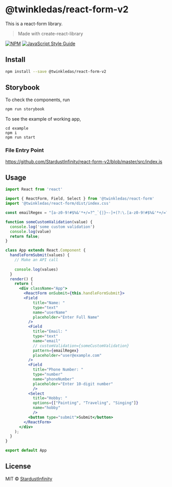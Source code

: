 # @twinkledas/react-form-v2
This is a react-form library.

> Made with create-react-library

[![NPM](https://img.shields.io/npm/v/@twinkledas/react-form.svg)](https://www.npmjs.com/package/@twinkledas/react-form) [![JavaScript Style Guide](https://img.shields.io/badge/code_style-standard-brightgreen.svg)](https://standardjs.com)

## Install

```bash
npm install --save @twinkledas/react-form-v2
```

## Storybook
To check the components, run 
```bash
npm run storybook
```

To see the example of working app,
```
cd example
npm i
npm run start
```
### File Entry Point
https://github.com/StardustInfinity/react-form-v2/blob/master/src/index.js

## Usage

```jsx
import React from 'react'

import { ReactForm, Field, Select } from '@twinkledas/react-form'
import '@twinkledas/react-form/dist/index.css'

const emailRegex = "[a-z0-9!#$%&'*+/=?^_`{|}~-]+(?:\.[a-z0-9!#$%&'*+/=?^_`{|}~-]+)*@(?:[a-z0-9](?:[a-z0-9-]*[a-z0-9])?\.)+[a-z0-9](?:[a-z0-9-]*[a-z0-9])?"

function someCustomValidation(value) {
  console.log('some custom validation')
  console.log(value)
  return false;
}

class App extends React.Component {
  handleFormSubmit(values) {
    // Make an API call
    
    console.log(values)
  }
  render() {
    return (
      <div className="App">
        <ReactForm onSubmit={this.handleFormSubmit}>
        <Field 
            title="Name: "
            type="text" 
            name="userName" 
            placeholder="Enter Full Name"
          />
          <Field 
            title="Email: "
            type="text" 
            name="email" 
            // customValidation={someCustomValidation} 
            pattern={emailRegex}
            placeholder="user@example.com"
          />
          <Field
            title="Phone Number: "
            type="number" 
            name="phoneNumber"
            placeholder="Enter 10-digit number"
            />
          <Select 
            title="Hobby: "
            options={["Painting", "Traveling", "Singing"]} 
            name="hobby"
            />
          <button type="submit">Submit</button>
        </ReactForm>
      </div>
    );
  }
}

export default App


```

## License

MIT © [StardustInfinity](https://github.com/StardustInfinity)
